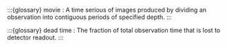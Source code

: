 :::{glossary}
movie
: A time serious of images produced by dividing an observation into contiguous periods of specified depth.
:::

:::{glossary}
dead time
: The fraction of total observation time that is lost to detector readout.
:::